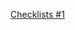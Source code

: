 [Checklists #1](https://docs.google.com/spreadsheets/d/1doZ-YxzEovFDYkdM_jQNlCFGEfZosHqJO1DuD2EQ-qY/edit?usp=sharing)

